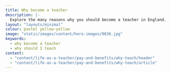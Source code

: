 ```yaml
---
title: Why become a teacher
description: |- 
  Explore the many reasons why you should become a teacher in England. From making a difference to exploring your creativity, holidays, pay, and much more.
layout: "layouts/minimal"
colour: pastel yellow-yellow
image: "static/images/content/hero-images/0036.jpg"
keywords:
  - why become a teacher
  - why should I teach
content: 
  - "content/life-as-a-teacher/pay-and-benefits/why-teach/header" 
  - "content/life-as-a-teacher/pay-and-benefits/why-teach/article"
---
```

